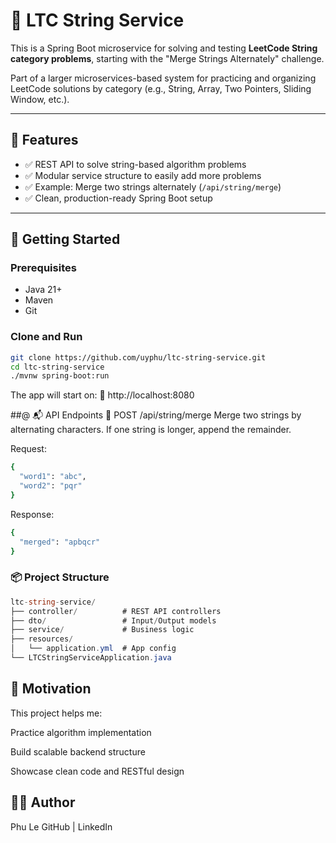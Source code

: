 # 🧠 LTC String Service

This is a Spring Boot microservice for solving and testing **LeetCode String category problems**, starting with the "Merge Strings Alternately" challenge.

Part of a larger microservices-based system for practicing and organizing LeetCode solutions by category (e.g., String, Array, Two Pointers, Sliding Window, etc.).

---

## 📌 Features

- ✅ REST API to solve string-based algorithm problems
- ✅ Modular service structure to easily add more problems
- ✅ Example: Merge two strings alternately (`/api/string/merge`)
- ✅ Clean, production-ready Spring Boot setup

---

## 🚀 Getting Started

### Prerequisites

- Java 21+
- Maven
- Git

### Clone and Run

```bash
git clone https://github.com/uyphu/ltc-string-service.git
cd ltc-string-service
./mvnw spring-boot:run
```
The app will start on:
📍 http://localhost:8080

##@ 📬 API Endpoints
🔹 POST /api/string/merge
Merge two strings by alternating characters. If one string is longer, append the remainder.

Request:

```bash
{
  "word1": "abc",
  "word2": "pqr"
}
```
Response:

```bash
{
  "merged": "apbqcr"
}
```

### 📦 Project Structure
```csharp
ltc-string-service/
├── controller/          # REST API controllers
├── dto/                 # Input/Output models
├── service/             # Business logic
├── resources/
│   └── application.yml  # App config
└── LTCStringServiceApplication.java
```
## 🧠 Motivation
This project helps me:

Practice algorithm implementation

Build scalable backend structure

Showcase clean code and RESTful design

## 🧑‍💻 Author
Phu Le
GitHub | LinkedIn